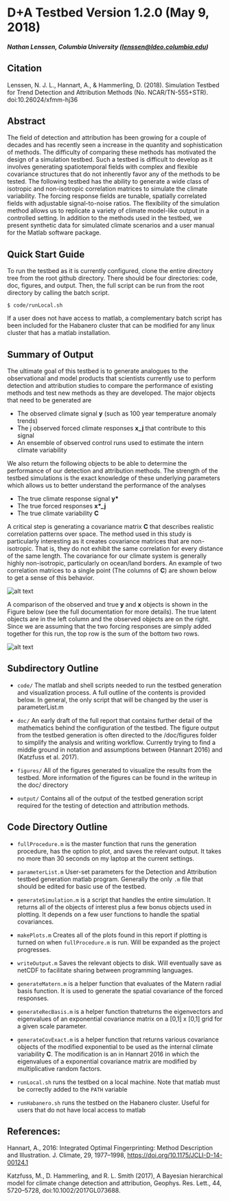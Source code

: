 # D+A Testbed Version 1.2.0 (May 9, 2018)
##### Nathan Lenssen, Columbia University (lenssen@ldeo.columbia.edu)

## Citation
Lenssen, N. J. L., Hannart, A., & Hammerling, D. (2018). Simulation Testbed for Trend Detection and Attribution Methods (No. NCAR/TN-555+STR). doi:10.26024/xfmm-hj36

## Abstract

The field of detection and attribution has been growing for a couple of decades and has recently seen a increase in the quantity and sophistication of methods. The difficulty of comparing these methods has motivated the design of a simulation testbed. Such a testbed is difficult to develop as it involves generating spatiotemporal fields with complex and flexible covariance structures that do not inherently favor any of the methods to be tested. The following testbed has the ability to generate a wide class of isotropic and non-isotropic correlation matrices to simulate the climate variability. The forcing response fields are tunable, spatially correlated fields with adjustable signal-to-noise ratios. The flexibility of the simulation method allows us to replicate a variety of climate model-like output in a controlled setting. In addition to the methods used in the testbed, we present synthetic data for simulated climate scenarios and a user manual for the Matlab software package.


## Quick Start Guide

To run the testbed as it is currently configured, clone the entire directory tree from the root github directory. There should be four directories: code, doc, figures, and output. Then, the full script can be run from the root directory by calling the batch script.
```
$ code/runLocal.sh
```
If a user does not have access to matlab, a complementary batch script has been included for the Habanero cluster that can be modified for any linux cluster that has a matlab installation.

## Summary of Output

The ultimate goal of this testbed is to generate analogues to the observational and model products that scientists currently use to perform detection and attribution studies to compare the performance of existing methods and test new methods as they are developed. The major objects that need to be generated are

* The observed climate signal **y** (such as 100 year temperature anomaly trends)
* The j observed forced climate responses **x_j** that contribute to this signal
* An ensemble of observed control runs used to estimate the intern climate variability 

We also return the following objects to be able to determine the performance of our detection and attribution methods. The strength of the testbed simulations is the exact knowledge of these underlying parameters which allows us to better understand the performance of the analyses

* The true climate response signal **y\***
* The true forced responses **x\*\_j**
* The true climate variability **C**

A critical step is generating a covariance matrix **C** that describes realistic correlation patterns over space. The method used in this study is particularly interesting as it creates covariance matrices that are non-isotropic. That is, they do not exhibit the same correlation for every distance of the same length. The covariance for our climate system is generally highly non-isotropic, particularly on ocean/land borders. An example of two correlation matrices to a single point (The columns of **C**) are shown below to get a sense of this behavior.

![alt text](https://github.com/nlenssen/Assignments/blob/master/FinalProject/figures/ptCorrelation.png)

A comparison of the observed and true **y** and **x** objects is shown in the Figure below (see the full documentation for more details). The true latent objects are in the left column and the observed objects are on the right. Since we are assuming that the two forcing responses are simply added together for this run, the top row is the sum of the bottom two rows.

![alt text](https://github.com/nlenssen/Assignments/blob/master/FinalProject/figures/yprogression.png)

## Subdirectory Outline

* `code/` The matlab and shell scripts needed to run the testbed generation and visualization process. A full outline of the contents is provided below. In general, the only script that will be changed by the user is parameterList.m

* `doc/` An early draft of the full report that contains further detail of the mathematics behind the configuration of the testbed. The figure output from the testbed generation is often directed to the /doc/figures folder to simplify the analysis and writing workflow. Currently trying to find a middle ground in notation and assumptions between (Hannart 2016) and (Katzfuss et al. 2017).

* `figures/` All of the figures generated to visualize the results from the testbed. More information of the figures can be found in the writeup in the doc/ directory

* `output/` Contains all of the output of the testbed generation script required for the testing of detection and attribution methods.



## Code Directory Outline

* `fullProcedure.m` is the master function that runs the generation procedure, has the option to plot, and saves the relevant output. It takes no more than 30 seconds on my laptop at the current settings.

* `parameterList.m` User-set parameters for the Detection and Attribution testbed generation matlab program. Generally the only `.m` file that should be edited for basic use of the testbed.

* `generateSimulation.m` is a script that handles the entire simulation. It returns all of the objects of interest plus a few bonus objects used in plotting. It depends on a few user functions to handle the spatial covariances.

* `makePlots.m` Creates all of the plots found in this report if plotting is turned on when `fullProcedure.m` is run. Will be expanded as the project progresses.

* `writeOutput.m` Saves the relevant objects to disk. Will eventually save as netCDF to facilitate sharing between programming languages.

* `generateMatern.m` is a helper function that evaluates of the Matern radial basis function. It is used to generate the spatial covariance of the forced responses.

* `generateRecBasis.m` is a helper function thatreturns the eigenvectors and eigenvalues of an exponential covariance matrix on a [0,1] x [0,1] grid for a given scale parameter.

* `generateCovExact.m` is a helper function that returns various covariance objects of the modified exponential to be used as the internal climate variability **C**. The modification is an in Hannart 2016 in which the eigenvalues of a exponential covariance matrix are modified by multiplicative random factors.

* `runLocal.sh` runs the testbed on a local machine. Note that matlab must be correctly added to the `PATH` variable

* `runHabanero.sh` runs the testbed on the Habanero cluster. Useful for users that do not have local access to matlab




## References:

Hannart, A., 2016: Integrated Optimal Fingerprinting: Method Description and Illustration. J. Climate, 29, 1977–1998, https://doi.org/10.1175/JCLI-D-14-00124.1

Katzfuss, M., D. Hammerling, and R. L. Smith (2017), A Bayesian hierarchical model for climate change detection and attribution, Geophys. Res. Lett., 44, 5720–5728, doi:10.1002/2017GL073688.
